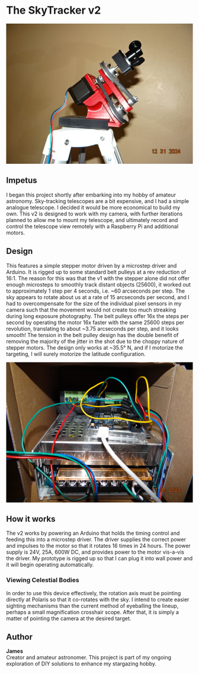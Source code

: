 # The SkyTracker v2

![SkyTracker v2 Prototype](./Rig.JPG)

## Impetus

I began this project shortly after embarking into my hobby of amateur astronomy. Sky-tracking telescopes are a bit expensive, and I had a simple analogue telescope. I decided it would be more economical to build my own. This v2 is designed to work with my camera, with further iterations planned to allow me to mount my telescope, and ultimately record and control the telescope view remotely with a Raspberry Pi and additional motors.

## Design

This features a simple stepper motor driven by a microstep driver and Arduino. It is rigged up to some standard belt pulleys at a rev reduction of 16:1. The reason for this was that the v1 with the stepper alone did not offer enough microsteps to smoothly track distant objects (25600), it worked out to approximately 1 step per 4 seconds, i.e. ~60 arcseconds per step. The sky appears to rotate about us at a rate of 15 arcseconds per second, and I had to overcompensate for the size of the individual pixel sensors in my camera such that the movement would not create too much streaking during long exposure photography. The belt pulleys offer 16x the steps per second by operating the motor 16x faster with the same 25600 steps per revolution, translating to about ~3.75 arcseconds per step, and it looks smooth! The tension in the belt pulley design has the double benefit of removing the majority of the jitter in the shot due to the choppy nature of stepper motors. The design only works at ~35.5° N, and if I motorize the targeting, I will surely motorize the latitude configuration.

![Control System](./Control.JPG)

## How it works

The v2 works by powering an Arduino that holds the timing control and feeding this into a microstep driver. The driver supplies the correct power and impulses to the motor so that it rotates 16 times in 24 hours. The power supply is 24V, 25A, 600W DC, and provides power to the motor vis-a-vis the driver. My prototype is rigged up so that I can plug it into wall power and it will begin operating automatically.

### Viewing Celestial Bodies

In order to use this device effectively, the rotation axis must be pointing directly at Polaris so that it co-rotates with the sky. I intend to create easier sighting mechanisms than the current method of eyeballing the lineup, perhaps a small magnification crosshair scope. After that, it is simply a matter of pointing the camera at the desired target.

## Author

**James**  
Creator and amateur astronomer. This project is part of my ongoing exploration of DIY solutions to enhance my stargazing hobby.